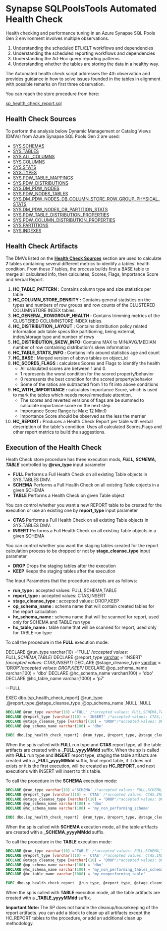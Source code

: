 # Synapse SQLPoolsTools Automated Health Check

Health checking and performance tuning in an Azure Synapse SQL Pools Gen 2 environment involves multiple observations.

1.  Understanding the scheduled ETL/ELT workflows and dependencies
1.  Understanding the scheduled reporting workflows and dependencies
1.  Understanding the Ad-Hoc query reporting patterns 
1.  Understanding whether the tables are  storing the data in a healthy way. 
 
 The Automated health check script addresses the 4th observation and provides guidance in how to solve issues founded in the tables in alignment with possible remarks on first three observation.

 
You can reach the store procedure from here:

[sp_health_check_report.sql](./sp_health_check_report.sql)

## Health Check Sources

To perform the analysis below Dynamic Management or Catalog Views (DMVs) from Azure Synapse SQL Pools Gen 2 are used:

* [SYS.SCHEMAS](https://docs.microsoft.com/en-us/sql/relational-databases/system-catalog-views/schemas-catalog-views-sys-schemas?view=sql-server-ver15)
* [SYS.TABLES](https://docs.microsoft.com/en-us/sql/relational-databases/system-catalog-views/sys-tables-transact-sql?view=sql-server-ver15)
* [SYS.ALL_COLUMNS](https://docs.microsoft.com/en-us/sql/relational-databases/system-catalog-views/sys-all-columns-transact-sql?view=sql-server-ver15)
* [SYS.COLUMNS](https://docs.microsoft.com/en-us/sql/relational-databases/system-catalog-views/sys-columns-transact-sql?view=sql-server-ver15)
* [SYS.STATS](https://docs.microsoft.com/en-us/sql/relational-databases/system-catalog-views/sys-stats-transact-sql?view=sql-server-ver15)
* [SYS.TYPES](https://docs.microsoft.com/en-us/sql/relational-databases/system-catalog-views/sys-types-transact-sql?view=sql-server-ver15)
* [SYS.PDW_TABLE_MAPPINGS](https://docs.microsoft.com/en-us/sql/relational-databases/system-catalog-views/sys-pdw-table-mappings-transact-sql?view=aps-pdw-2016-au7)
* [SYS.PDW_DISTRIBUTIONS](https://docs.microsoft.com/en-us/sql/relational-databases/system-catalog-views/sys-pdw-distributions-transact-sql?view=aps-pdw-2016-au7)
* [SYS.DM_PDW_NODES](https://docs.microsoft.com/en-us/sql/relational-databases/system-dynamic-management-views/sys-dm-pdw-nodes-transact-sql?view=aps-pdw-2016-au7)
* [SYS.PDW_NODES_TABLES](https://docs.microsoft.com/en-us/sql/relational-databases/system-catalog-views/sys-pdw-nodes-tables-transact-sql?view=aps-pdw-2016-au7)
* [SYS.DM_PDW_NODES_DB_COLUMN_STORE_ROW_GROUP_PHYSICAL_STATS](https://docs.microsoft.com/en-us/sql/relational-databases/system-dynamic-management-views/sys-dm-db-column-store-row-group-physical-stats-transact-sql?view=sql-server-ver15)
* [SYS.DM_PDW_NODES_DB_PARTITION_STATS](https://docs.microsoft.com/en-us/sql/relational-databases/system-dynamic-management-views/sys-dm-db-partition-stats-transact-sql?view=sql-server-ver15)
* [SYS.PDW_TABLE_DISTRIBUTION_PROPERTIES](https://docs.microsoft.com/en-us/sql/relational-databases/system-catalog-views/sys-pdw-table-distribution-properties-transact-sql?view=aps-pdw-2016-au7)
* [SYS.PDW_COLUMN_DISTRIBUTION_PROPERTIES](https://docs.microsoft.com/en-us/sql/relational-databases/system-catalog-views/sys-pdw-column-distribution-properties-transact-sql?view=aps-pdw-2016-au7)
* [SYS.PARTITIONS](https://docs.microsoft.com/en-us/sql/relational-databases/system-catalog-views/sys-partitions-transact-sql?view=sql-server-ver15)
* [SYS.INDEXES](https://docs.microsoft.com/en-us/sql/relational-databases/system-catalog-views/sys-indexes-transact-sql?view=sql-server-ver15)

## Health Check Artifacts

 The DMVs listed on the [**Health Check Sources**](./ReadMe.md#health-check-sources) section are used to calculate **7** tables containing several different metrics to identify a tables' health condition. From these 7 tables,
 the process builds first a BASE table to merge all calculated info, then calculates, Scores, Flags, Importance Score and Verbal Report.
 
1. **HC_TABLE_PATTERN :** Contains column type and size statistics per table 
1. **HC_COLUMN_STORE_DENSITY :** Contains general statistics on the types and numbers of row groups and row counts of the CLUSTERED COLUMNSTORE INDEX tables.
1. **HC_GENERAL_ROWGROUP_HEALTH :** Contains trimming metrics of the CLUSTERED COLUMNSTORE INDEX tables.
1. **HC_DISTRIBUTION_LAYOUT :** Contains distribution policy related information adn table specs like partitioning, being external, index/storage type and number of rows
1. **HC_DISTRIBUTION_SKEW_INFO:** Contains MAX to MIN/AVG/MEDIAN number of row containing distribution's skew information
1. **HC_TABLE_STATS_INFO :** Contains info around statistics age and count
1. **HC_BASE :** Merged version of above tables on object_id
1. **HC_SCORES_FLAGS :** calculates Scores and Flags to identify the health
    + All calculated scores are between 1 and 0. 
    + 1 represents the worst condition for the scored property/behavior
    + 0 represents the best condition for the scored property/behavior
    + Some of the ratios are subtracted from 1 to fit into above conditions
1. **HC_WITH_IMPORTANCE :** calculates Importance Score, which is used to mark the tables which needs more/immediate attention.
    + The scores and reverted versions of flags are be summed to calculate importance score on the next step.
    + Importance Score Range is:  Max: 12 Min:0
    + Importance Score should be observed as the less the merrier
1. **HC_REPORT :** Produces a Health Check Report per table with verbal description of the table's condition. Uses all calculated Scores,Flags and other report metrics to build the suggestions.

## Execution of the Health Check 
Heath Check store procedure has three execution mods, ***FULL, SCHEMA, TABLE*** controlled by **@run_type** input parameter
   * **FULL** Performs a Full Health Check on  all existing Table objects in SYS.TABLES DMV.
   * **SCHEMA** Performs a Full Health Check on all existing Table objects in a given SCHEMA
   * **TABLE** Performs a  Health Check on given Table object

You can control whether you want a new REPORT table to be created for the execution or use an existing one by **report_type** input parameter
   * **CTAS** Performs a Full Health Check on  all existing Table objects in SYS.TABLES DMV.
   * **INSERT** Performs a Full Health Check on all existing Table objects in a given SCHEMA

You can control whether you want the staging tables created for the report calculation process to be dropped or not by **stage_cleanse_type** input parameter
   * **DROP** Drops the staging tables after the execution 
   * **KEEP** Keeps the staging tables after the execution 

The Input Parameters that the procedure accepts are as follows:
* **run_type :** accepted values: FULL,SCHEMA,TABLE
* **report_type :**  accepted values: CTAS,INSERT
* **stage_cleanse_type :** accepted values: DROP,KEEP
* **op_schema_name :** schema name that will contain created tables for the report calculation
* **hc_schema_name :** schema name that will be scanned for report, used only for SCHEMA and TABLE run type
* **hc_table_name :** table name that will be scanned for report, used only for  TABLE run type

To call the procedure in the **FULL** execution mode:

DECLARE @run_type varchar(10) ='FULL' /*accepted values: FULL,SCHEMA,TABLE*/
DECLARE @report_type [varchar](10) = 'INSERT' /*accepted values: CTAS,INSERT*/
DECLARE @stage_cleanse_type [varchar](10) = 'DROP'/*accepted values: DROP,KEEP*/
DECLARE @op_schema_name varchar(100) = 'dbo'
DECLARE @hc_schema_name varchar(100) = 'dbo'
DECLARE @hc_table_name varchar(1000) = 'p7'

--FULL

EXEC dbo.[sp_health_check_report]  @run_type ,@report_type,@stage_cleanse_type ,@op_schema_name  ,NULL ,NULL

```sql
DECLARE @run_type varchar(10) ='FULL' /*accepted values: FULL,SCHEMA,TABLE*/
DECLARE @report_type [varchar](10) = 'INSERT' /*accepted values: CTAS,INSERT*/
DECLARE @stage_cleanse_type [varchar](10) = 'DROP'/*accepted values: DROP,KEEP*/
DECLARE @op_schema_name varchar(100) = 'dbo'

EXEC dbo.[sp_health_check_report]  @run_type, @report_type, @stage_cleanse_type, @op_schema_name, NULL, NULL
```
When the sp is called with **FULL** run type and **CTAS** report type, all the table artifacts are created with a **_FULL_yyyyMMdd** suffix.
When the sp is called with **FULL** run type and **INSERT** report type, staging the table artifacts are created with a **_FULL_yyyyMMdd** suffix, final report table, if it does not exists or it is the first execution, will be created as **HC_REPORT**, and next executions with INSERT will insert to this table.

To call the procedure in the **SCHEMA** execution mode:

```sql
DECLARE @run_type varchar(10) ='SCHEMA' /*accepted values: FULL,SCHEMA,TABLE*/
DECLARE @report_type [varchar](10) = 'CTAS' /*accepted values: CTAS,INSERT*/
DECLARE @stage_cleanse_type [varchar](10) = 'DROP'/*accepted values: DROP,KEEP*/
DECLARE @op_schema_name varchar(100) = 'dbo'
DECLARE @hc_schema_name varchar(100) = 'my_non_performing_schema'

EXEC dbo.[sp_health_check_report]  @run_type, @report_type, @stage_cleanse_type, @op_schema_name, @hc_schema_name, NULL
```
When the sp is called with **SCHEMA** execution mode, all the table artifacts are created with a **_SCHEMA_yyyyMMdd** suffix.

To call the procedure in the **TABLE** execution mode:

```sql
DECLARE @run_type varchar(10) ='TABLE' /*accepted values: FULL,SCHEMA,TABLE*/
DECLARE @report_type [varchar](10) = 'CTAS' /*accepted values: CTAS,INSERT*/
DECLARE @stage_cleanse_type [varchar](10) = 'DROP'/*accepted values: DROP,KEEP*/
DECLARE @op_schema_name varchar(100) = 'dbo'
DECLARE @hc_schema_name varchar(100) = 'my_non_performing_tables_schema'
DECLARE @hc_table_name varchar(1000) = 'my_nonperforming_table'

EXEC dbo.sp_health_check_report  @run_type, @report_type, @stage_cleanse_type, @op_schema_name, @hc_schema_name, @hc_table_name
```
When the sp is called with **TABLE** execution mode, all the table artifacts are created with a **_TABLE_yyyyMMdd** suffix.

**Important Note:** The SP does not handle the cleanup/housekeeping of the report artifacts.
you can add a block to clean up all artifacts except the HC_REPORT tables to the procedure, or add an additional clean up methodology.
